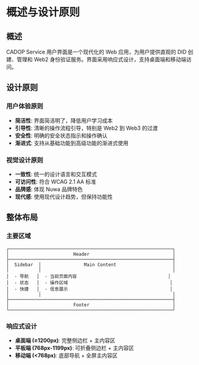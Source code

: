 # 概述与设计原则

## 概述

CADOP Service 用户界面是一个现代化的 Web 应用，为用户提供直观的 DID 创建、管理和 Web2 身份验证服务。界面采用响应式设计，支持桌面端和移动端访问。

## 设计原则

### 用户体验原则
- **简洁性**: 界面简洁明了，降低用户学习成本
- **引导性**: 清晰的操作流程引导，特别是 Web2 到 Web3 的过渡
- **安全性**: 明确的安全状态指示和操作确认
- **渐进式**: 支持从基础功能到高级功能的渐进式使用

### 视觉设计原则
- **一致性**: 统一的设计语言和交互模式
- **可访问性**: 符合 WCAG 2.1 AA 标准
- **品牌感**: 体现 Nuwa 品牌特色
- **现代感**: 使用现代设计趋势，但保持功能性

## 整体布局

### 主要区域
```
┌─────────────────────────────────────────────────────────────┐
│                        Header                               │
├─────────────────────────────────────────────────────────────┤
│  Sidebar  │                Main Content                     │
│           │                                                 │
│  - 导航   │  - 当前页面内容                                  │
│  - 状态   │  - 操作区域                                      │
│  - 快捷   │  - 信息展示                                      │
│           │                                                 │
├─────────────────────────────────────────────────────────────┤
│                        Footer                               │
└─────────────────────────────────────────────────────────────┘
```

### 响应式设计
- **桌面端 (≥1200px)**: 完整侧边栏 + 主内容区
- **平板端 (768px-1199px)**: 可折叠侧边栏 + 主内容区
- **移动端 (<768px)**: 底部导航 + 全屏主内容区 